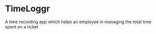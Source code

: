# TimeLoggr
A time recording app which helps an employee in managing the total time spent on a ticket
